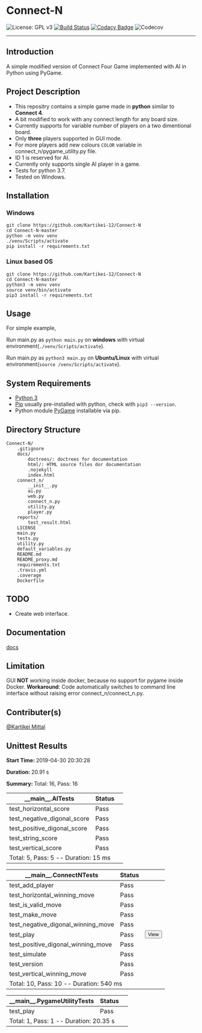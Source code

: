 # Connect-N

![License: GPL v3](https://img.shields.io/badge/License-GPLv3-blue.svg)
[![Build Status](https://travis-ci.org/Kartikei-12/Connect-N.svg?branch=master)](https://travis-ci.org/Kartikei-12/Connect-N)
[![Codacy Badge](https://api.codacy.com/project/badge/Grade/4a053ff3c19247958b88183242723d23)](https://www.codacy.com/app/Kartikei-12/Connect-N?utm_source=github.com&amp;utm_medium=referral&amp;utm_content=Kartikei-12/Connect-N&amp;utm_campaign=Badge_Grade)
![Codecov](https://img.shields.io/codecov/c/github/Kartikei-12/Connect-N.svg)
<hr>

## Introduction

A simple modified version of Connect Four Game implemented with AI in Python using PyGame.

## Project Description

*  This repositry contains a simple game made in **python** similar to **Connect 4**.
*  A bit modified to work with any connect length for any board size.
*  Currently supports for variable number of players on a two dimentional board.
*  Only **three** players supported in GUI mode.
*  For more players add new colours `COLOR` variable in connect_n/pygame_utility.py file.
*  ID 1 is reserved for AI.
*  Currently only supports single AI player in a game.
*  Tests for python 3.7.
*  Tested on Windows.

## Installation

### Windows

    git clone https://github.com/Kartikei-12/Connect-N
    cd Connect-N-master
    python -m venv venv
    ./venv/Scripts/activate
    pip install -r requirements.txt

### Linux based OS

    git clone https://github.com/Kartikei-12/Connect-N
    cd Connect-N-master
    python3 -m venv venv
    source venv/bin/activate
    pip3 install -r requirements.txt

## Usage

For simple example,

Run main.py as `python main.py` on **windows** with virtual environment(`./venv/Scripts/activate`).

Run main.py as `python3 main.py` on **Ubuntu/Linux** with virtual environment(`source /venv/Scripts/activate`).

## System Requirements

*  [Python 3](https://www.python.org/)
*  [Pip](https://pypi.org/) usually pre-installed with python, check with `pip3 --version`.
*  Python module [PyGame](https://pypi.org/project/pygame/) installable via pip.

## Directory Structure

    Connect-N/
        .gitignore
        docs/
            doctrees/: doctrees for documentation
            html/: HTML source files dor documentation
            .nojekyll
            index.html
        connect_n/
            __init__.py
            ai.py
            web.py
            connect_n.py
            utility.py
            player.py
        reports/
            test_result.html
        LICENSE
        main.py
        tests.py
        utility.py
        default_variables.py
        README.md
        README_proxy.md
        requirements.txt
        .travis.yml
        .coverage
        Dockerfile

## TODO

*  Create web interface.

## Documentation

[docs](https://kartikei-12.github.io/Connect-N/html/index.html)

## Limitation

GUI **NOT** working inside docker, because no support for pygame inside Docker.
**Workaround**: Code automatically switches to command line interface without raising error connect_n/connect_n.py.

## Contributer(s)

[@Kartikei Mittal](https://github.com/Kartikei-12)



<!DOCTYPE html>
<html>

<body>
    <div class="container">
        <div class="row">
            <div class="col-xs-12">
                <h2 class="text-capitalize">Unittest Results</h2>
                <p class='attribute'><strong>Start Time: </strong>2019-04-30 20:30:28</p>
                <p class='attribute'><strong>Duration: </strong>20.91 s</p>
                <p class='attribute'><strong>Summary: </strong>Total: 16, Pass: 16</p>
            </div>
        </div>
        <div class="row">
            <div class="col-xs-12 col-sm-10 col-md-10">
                <table class='table table-hover table-responsive'>
                    <thead>
                        <tr>
                            <th>__main__.AITests</th>
                            <th>Status</th>
                            <th></th>
                        </tr>
                    </thead>
                    <tbody>
                        <tr class='success'>
                            <td class="col-xs-10">test_horizontal_score</td>
                            <td class="col-xs-1">
                                <span class="label label-success" style="display:block;width:40px;">Pass</span>
                            </td>
                            <td class="col-xs-1">
                            </td>
                        </tr>
                        <tr class='success'>
                            <td class="col-xs-10">test_negative_digonal_score</td>
                            <td class="col-xs-1">
                                <span class="label label-success" style="display:block;width:40px;">Pass</span>
                            </td>
                            <td class="col-xs-1">
                            </td>
                        </tr>
                        <tr class='success'>
                            <td class="col-xs-10">test_positive_digonal_score</td>
                            <td class="col-xs-1">
                                <span class="label label-success" style="display:block;width:40px;">Pass</span>
                            </td>
                            <td class="col-xs-1">
                            </td>
                        </tr>
                        <tr class='success'>
                            <td class="col-xs-10">test_string_score</td>
                            <td class="col-xs-1">
                                <span class="label label-success" style="display:block;width:40px;">Pass</span>
                            </td>
                            <td class="col-xs-1">
                            </td>
                        </tr>
                        <tr class='success'>
                            <td class="col-xs-10">test_vertical_score</td>
                            <td class="col-xs-1">
                                <span class="label label-success" style="display:block;width:40px;">Pass</span>
                            </td>
                            <td class="col-xs-1">
                            </td>
                        </tr>
                        <tr>
                            <td colspan="3">
                                Total: 5, Pass: 5 -- Duration: 15 ms
                            </td>
                        </tr>
                    </tbody>
                </table>
            </div>
        </div>
        <div class="row">
            <div class="col-xs-12 col-sm-10 col-md-10">
                <table class='table table-hover table-responsive'>
                    <thead>
                        <tr>
                            <th>__main__.ConnectNTests</th>
                            <th>Status</th>
                            <th></th>
                        </tr>
                    </thead>
                    <tbody>
                        <tr class='success'>
                            <td class="col-xs-10">test_add_player</td>
                            <td class="col-xs-1">
                                <span class="label label-success" style="display:block;width:40px;">Pass</span>
                            </td>
                            <td class="col-xs-1">
                            </td>
                        </tr>
                        <tr class='success'>
                            <td class="col-xs-10">test_horizontal_winning_move</td>
                            <td class="col-xs-1">
                                <span class="label label-success" style="display:block;width:40px;">Pass</span>
                            </td>
                            <td class="col-xs-1">
                            </td>
                        </tr>
                        <tr class='success'>
                            <td class="col-xs-10">test_is_valid_move</td>
                            <td class="col-xs-1">
                                <span class="label label-success" style="display:block;width:40px;">Pass</span>
                            </td>
                            <td class="col-xs-1">
                            </td>
                        </tr>
                        <tr class='success'>
                            <td class="col-xs-10">test_make_move</td>
                            <td class="col-xs-1">
                                <span class="label label-success" style="display:block;width:40px;">Pass</span>
                            </td>
                            <td class="col-xs-1">
                            </td>
                        </tr>
                        <tr class='success'>
                            <td class="col-xs-10">test_negative_digonal_winning_move</td>
                            <td class="col-xs-1">
                                <span class="label label-success" style="display:block;width:40px;">Pass</span>
                            </td>
                            <td class="col-xs-1">
                            </td>
                        </tr>
                        <tr class='success'>
                            <td class="col-xs-10">test_play</td>
                            <td class="col-xs-1">
                                <span class="label label-success" style="display:block;width:40px;">Pass</span>
                            </td>
                            <td class="col-xs-1">
                                <button class="btn btn-default btn-xs">View</button>
                            </td>
                        </tr>
                        <tr style="display:none;">
                            <td class="col-xs-9" colspan="3"><p>[[0 0 0 0 0 0 0]
 [0 0 0 0 0 0 0]
 [0 0 0 0 0 0 0]
 [0 0 0 0 0 0 0]
 [0 0 0 0 0 0 0]
 [0 0 0 0 0 0 0]]
[[0 0 0 0 0 0 0]
 [0 0 0 0 0 0 0]
 [0 0 0 0 0 0 0]
 [0 0 0 0 0 0 0]
 [0 0 0 0 0 0 0]
 [1 0 0 0 0 0 0]]
[[0 0 0 0 0 0 0]
 [0 0 0 0 0 0 0]
 [0 0 0 0 0 0 0]
 [0 0 0 0 0 0 0]
 [2 0 0 0 0 0 0]
 [1 0 0 0 0 0 0]]
[[0 0 0 0 0 0 0]
 [0 0 0 0 0 0 0]
 [0 0 0 0 0 0 0]
 [1 0 0 0 0 0 0]
 [2 0 0 0 0 0 0]
 [1 0 0 0 0 0 0]]
[[0 0 0 0 0 0 0]
 [0 0 0 0 0 0 0]
 [2 0 0 0 0 0 0]
 [1 0 0 0 0 0 0]
 [2 0 0 0 0 0 0]
 [1 0 0 0 0 0 0]]
[[0 0 0 0 0 0 0]
 [1 0 0 0 0 0 0]
 [2 0 0 0 0 0 0]
 [1 0 0 0 0 0 0]
 [2 0 0 0 0 0 0]
 [1 0 0 0 0 0 0]]
[[0 0 0 0 0 0 0]
 [1 0 0 0 0 0 0]
 [2 0 0 0 0 0 0]
 [1 0 0 0 0 0 0]
 [2 0 0 0 0 0 0]
 [1 0 0 2 0 0 0]]
[[0 0 0 0 0 0 0]
 [1 0 0 0 0 0 0]
 [2 0 0 0 0 0 0]
 [1 0 0 0 0 0 0]
 [2 0 0 0 0 0 0]
 [1 0 1 2 0 0 0]]
[[0 0 0 0 0 0 0]
 [1 0 0 0 0 0 0]
 [2 0 0 0 0 0 0]
 [1 0 0 0 0 0 0]
 [2 0 0 2 0 0 0]
 [1 0 1 2 0 0 0]]
[[0 0 0 0 0 0 0]
 [1 0 0 0 0 0 0]
 [2 0 0 0 0 0 0]
 [1 0 0 0 0 0 0]
 [2 0 1 2 0 0 0]
 [1 0 1 2 0 0 0]]
[[0 0 0 0 0 0 0]
 [1 0 0 0 0 0 0]
 [2 0 0 0 0 0 0]
 [1 0 2 0 0 0 0]
 [2 0 1 2 0 0 0]
 [1 0 1 2 0 0 0]]
[[0 0 0 0 0 0 0]
 [1 0 0 0 0 0 0]
 [2 0 0 0 0 0 0]
 [1 0 2 1 0 0 0]
 [2 0 1 2 0 0 0]
 [1 0 1 2 0 0 0]]
[[0 0 0 0 0 0 0]
 [1 0 0 0 0 0 0]
 [2 0 2 0 0 0 0]
 [1 0 2 1 0 0 0]
 [2 0 1 2 0 0 0]
 [1 0 1 2 0 0 0]]
[[0 0 0 0 0 0 0]
 [1 0 0 0 0 0 0]
 [2 0 2 1 0 0 0]
 [1 0 2 1 0 0 0]
 [2 0 1 2 0 0 0]
 [1 0 1 2 0 0 0]]
[[0 0 0 0 0 0 0]
 [1 0 2 0 0 0 0]
 [2 0 2 1 0 0 0]
 [1 0 2 1 0 0 0]
 [2 0 1 2 0 0 0]
 [1 0 1 2 0 0 0]]
[[0 0 0 0 0 0 0]
 [1 0 2 1 0 0 0]
 [2 0 2 1 0 0 0]
 [1 0 2 1 0 0 0]
 [2 0 1 2 0 0 0]
 [1 0 1 2 0 0 0]]
[[0 0 0 0 0 0 0]
 [1 0 2 1 0 0 0]
 [2 0 2 1 0 0 0]
 [1 0 2 1 0 0 0]
 [2 0 1 2 0 0 0]
 [1 2 1 2 0 0 0]]
[[0 0 0 0 0 0 0]
 [1 0 2 1 0 0 0]
 [2 0 2 1 0 0 0]
 [1 0 2 1 0 0 0]
 [2 1 1 2 0 0 0]
 [1 2 1 2 0 0 0]]
[[0 0 0 0 0 0 0]
 [1 0 2 1 0 0 0]
 [2 0 2 1 0 0 0]
 [1 2 2 1 0 0 0]
 [2 1 1 2 0 0 0]
 [1 2 1 2 0 0 0]]
[[0 0 0 0 0 0 0]
 [1 0 2 1 0 0 0]
 [2 1 2 1 0 0 0]
 [1 2 2 1 0 0 0]
 [2 1 1 2 0 0 0]
 [1 2 1 2 0 0 0]]
[[0 0 0 0 0 0 0]
 [1 2 2 1 0 0 0]
 [2 1 2 1 0 0 0]
 [1 2 2 1 0 0 0]
 [2 1 1 2 0 0 0]
 [1 2 1 2 0 0 0]]
[[0 0 0 0 0 0 0]
 [1 2 2 1 0 0 0]
 [2 1 2 1 0 0 0]
 [1 2 2 1 0 0 0]
 [2 1 1 2 0 0 0]
 [1 2 1 2 1 0 0]]
[[0 0 0 0 0 0 0]
 [1 2 2 1 0 0 0]
 [2 1 2 1 0 0 0]
 [1 2 2 1 0 0 0]
 [2 1 1 2 2 0 0]
 [1 2 1 2 1 0 0]]
[[0 0 0 0 0 0 0]
 [1 2 2 1 0 0 0]
 [2 1 2 1 0 0 0]
 [1 2 2 1 1 0 0]
 [2 1 1 2 2 0 0]
 [1 2 1 2 1 0 0]]
[[0 0 0 0 0 0 0]
 [1 2 2 1 0 0 0]
 [2 1 2 1 2 0 0]
 [1 2 2 1 1 0 0]
 [2 1 1 2 2 0 0]
 [1 2 1 2 1 0 0]]
[[0 0 0 0 0 0 0]
 [1 2 2 1 1 0 0]
 [2 1 2 1 2 0 0]
 [1 2 2 1 1 0 0]
 [2 1 1 2 2 0 0]
 [1 2 1 2 1 0 0]]
[[0 0 0 0 0 0 0]
 [1 2 2 1 1 0 0]
 [2 1 2 1 2 0 0]
 [1 2 2 1 1 0 0]
 [2 1 1 2 2 0 0]
 [1 2 1 2 1 2 0]]
[[0 0 0 0 0 0 0]
 [1 2 2 1 1 0 0]
 [2 1 2 1 2 0 0]
 [1 2 2 1 1 0 0]
 [2 1 1 2 2 1 0]
 [1 2 1 2 1 2 0]]
[[0 0 0 0 0 0 0]
 [1 2 2 1 1 0 0]
 [2 1 2 1 2 0 0]
 [1 2 2 1 1 2 0]
 [2 1 1 2 2 1 0]
 [1 2 1 2 1 2 0]]
[[0 0 0 0 0 0 0]
 [1 2 2 1 1 0 0]
 [2 1 2 1 2 1 0]
 [1 2 2 1 1 2 0]
 [2 1 1 2 2 1 0]
 [1 2 1 2 1 2 0]]
[[0 0 0 0 0 0 0]
 [1 2 2 1 1 2 0]
 [2 1 2 1 2 1 0]
 [1 2 2 1 1 2 0]
 [2 1 1 2 2 1 0]
 [1 2 1 2 1 2 0]]
Winner:  AI
[32m30-04-2019 at 20:30:29[0m: [1m
Winner: <class 'AI'> 1
        Players: [<connect_n.ai.AI object at 0x04E92AD0>, <connect_n.ai.AI object at 0x04E92BB0>]
        Game Sequence: [0, 1, 2, 3, 4, 5, 6, 0, 1, 2, 3, 4, 5, 6, 0, 1, 2, 3, 4, 5, 6, 0, 1, 2, 3, 4, 5, 6, 0, 1, 2, 3, 4, 5, 6, 0, 1, 2, 3, 4, 5, 6, 0, 1, 2, 3, 4, 5, 6, 0, 1, 2, 3, 4, 5, 6, 0, 1, 2, 3, 4, 5, 6, 0, 1, 2, 3, 4, 5, 6, 0, 1, 2, 3, 4, 5, 6, 0, 1, 2, 3, 4, 5, 6, 0, 1, 2, 3, 4, 5, 6, 0, 1, 2, 3, 4, 5, 6, 0, 1, 2, 3, 4, 5, 6, 0, 1, 2, 3, 4, 5, 6, 0, 1, 2, 3, 4, 5, 6, 0, 1, 2, 3, 4, 5, 6, 0, 1, 2, 3, 4, 5, 6, 0, 1, 2, 3, 4, 5, 6, 0, 1, 2, 3, 4, 5, 6, 0, 1, 2, 3, 4, 5, 6, 0, 1, 2, 3, 4, 5, 6, 0, 1, 2, 3, 4, 5, 6, 0, 1, 2, 3, 4, 5, 6, 0, 1, 2, 3, 4, 5, 6, 0, 1, 2, 3, 4, 5, 6, 0, 1, 2, 3, 4, 5, 6, 0, 1, 2, 3, 4, 5, 6, 0, 1, 2, 3, 4, 5, 6, 0, 1, 2, 3, 4, 5, 6]

[0m
</p>
                            </td>
                        </tr>
                        <tr class='success'>
                            <td class="col-xs-10">test_positive_digonal_winning_move</td>
                            <td class="col-xs-1">
                                <span class="label label-success" style="display:block;width:40px;">Pass</span>
                            </td>
                            <td class="col-xs-1">
                            </td>
                        </tr>
                        <tr class='success'>
                            <td class="col-xs-10">test_simulate</td>
                            <td class="col-xs-1">
                                <span class="label label-success" style="display:block;width:40px;">Pass</span>
                            </td>
                            <td class="col-xs-1">
                            </td>
                        </tr>
                        <tr class='success'>
                            <td class="col-xs-10">test_version</td>
                            <td class="col-xs-1">
                                <span class="label label-success" style="display:block;width:40px;">Pass</span>
                            </td>
                            <td class="col-xs-1">
                            </td>
                        </tr>
                        <tr class='success'>
                            <td class="col-xs-10">test_vertical_winning_move</td>
                            <td class="col-xs-1">
                                <span class="label label-success" style="display:block;width:40px;">Pass</span>
                            </td>
                            <td class="col-xs-1">
                            </td>
                        </tr>
                        <tr>
                            <td colspan="3">
                                Total: 10, Pass: 10 -- Duration: 540 ms
                            </td>
                        </tr>
                    </tbody>
                </table>
            </div>
        </div>
        <div class="row">
            <div class="col-xs-12 col-sm-10 col-md-10">
                <table class='table table-hover table-responsive'>
                    <thead>
                        <tr>
                            <th>__main__.PygameUtilityTests</th>
                            <th>Status</th>
                            <th></th>
                        </tr>
                    </thead>
                    <tbody>
                        <tr class='success'>
                            <td class="col-xs-10">test_play</td>
                            <td class="col-xs-1">
                                <span class="label label-success" style="display:block;width:40px;">Pass</span>
                            </td>
                            <td class="col-xs-1">
                            </td>
                        </tr>
                        <tr>
                            <td colspan="3">
                                Total: 1, Pass: 1 -- Duration: 20.35 s
                            </td>
                        </tr>
                    </tbody>
                </table>
            </div>
        </div>
    </div></body></html>